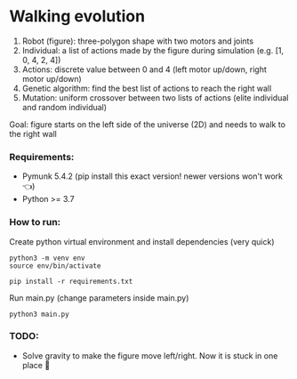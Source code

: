 # Walking evolution

1. Robot (figure): three-polygon shape with two motors and joints
2. Individual: a list of actions made by the figure during simulation (e.g. [1, 0, 4, 2, 4])
3. Actions: discrete value between 0 and 4 (left motor up/down, right motor up/down)
4. Genetic algorithm: find the best list of actions to reach the right wall
5. Mutation: uniform crossover between two lists of actions (elite individual and random individual)

Goal: figure starts on the left side of the universe (2D) and needs to walk to the right wall

### Requirements:
- Pymunk 5.4.2 (pip install this exact version! newer versions won't work 👈)
- Python >= 3.7

### How to run:

Create python virtual environment and install dependencies (very quick)
```
python3 -m venv env
source env/bin/activate

pip install -r requirements.txt
```

Run main.py (change parameters inside main.py)
```
python3 main.py
```

### TODO:
- Solve gravity to make the figure move left/right. Now it is stuck in one place 🥵
